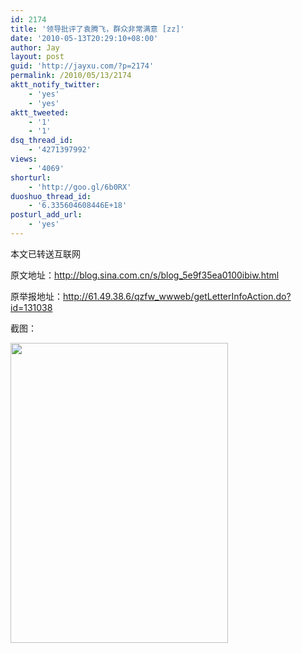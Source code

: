 ```yaml
---
id: 2174
title: '领导批评了袁腾飞，群众非常满意 [zz]'
date: '2010-05-13T20:29:10+08:00'
author: Jay
layout: post
guid: 'http://jayxu.com/?p=2174'
permalink: /2010/05/13/2174
aktt_notify_twitter:
    - 'yes'
    - 'yes'
aktt_tweeted:
    - '1'
    - '1'
dsq_thread_id:
    - '4271397992'
views:
    - '4069'
shorturl:
    - 'http://goo.gl/6b0RX'
duoshuo_thread_id:
    - '6.335604608446E+18'
posturl_add_url:
    - 'yes'
---
```


本文已转送互联网

原文地址：<a href="http://blog.sina.com.cn/s/blog_5e9f35ea0100ibiw.html" target="_blank&lt;/a&gt;">http://blog.sina.com.cn/s/blog_5e9f35ea0100ibiw.html</a>

原举报地址：<a href="http://61.49.38.6/qzfw_wwweb/getLetterInfoAction.do?id=131038">http://61.49.38.6/qzfw_wwweb/getLetterInfoAction.do?id=131038</a>

截图：

<a href="http://jayxu.com/log/wp-content/uploads/2010/05/Noname1.png"><img class="alignnone size-medium wp-image-2175" title="Noname1" src="http://jayxu.com/log/wp-content/uploads/2010/05/Noname1.png" alt="" width="348" height="480" /></a>